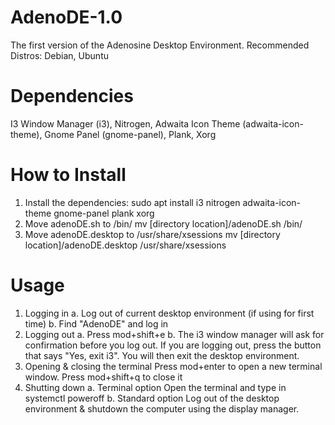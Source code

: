 # AdenoDE-1.0
The first version of the Adenosine Desktop Environment.
Recommended Distros: Debian, Ubuntu

# Dependencies
I3 Window Manager (i3),
Nitrogen,
Adwaita Icon Theme (adwaita-icon-theme),
Gnome Panel (gnome-panel),
Plank,
Xorg

# How to Install
1. Install the dependencies:
   sudo apt install i3 nitrogen adwaita-icon-theme gnome-panel plank xorg
3. Move adenoDE.sh to /bin/
  mv [directory location]/adenoDE.sh /bin/
5. Move adenoDE.desktop to /usr/share/xsessions
  mv [directory location]/adenoDE.desktop /usr/share/xsessions
# Usage
1. Logging in
  a. Log out of current desktop environment (if using for first time)
  b. Find "AdenoDE" and log in
2. Logging out
  a. Press mod+shift+e
  b. The i3 window manager will ask for confirmation before you log out. If you are logging out,    press the button that says "Yes, exit i3". You will then exit the desktop environment.
3. Opening & closing the terminal
   Press mod+enter to open a new terminal window. Press mod+shift+q to close it
4. Shutting down
   a. Terminal option
     Open the terminal and type in systemctl poweroff
   b. Standard option
     Log out of the desktop environment & shutdown the computer using the display manager.
